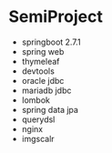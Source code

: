 # SemiProject
- springboot 2.7.1
- spring web
- thymeleaf
- devtools
- oracle jdbc
- mariadb jdbc
- lombok
- spring data jpa
- querydsl
- nginx
- imgscalr